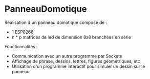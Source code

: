 # PanneauDomotique

Réalisation d'un panneau domotique composé de :

- 1 ESP8266
- n * p matrices de led de dimension 8x8 branchées en série


Fonctionnalités : 
- Communication avec un autre programme par Sockets
- Affichage de phrase, dessins, lettres, figures géométriques, etc
- Utilisation d'un programme intéractif pour simuler un dessin sur le panneau
